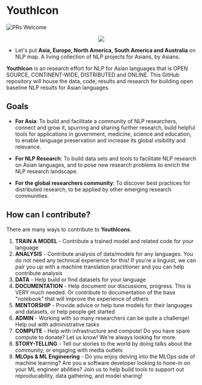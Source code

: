 # YouthIcon

![PRs Welcome](https://img.shields.io/badge/PRs-welcome-brightgreen.svg)

<div align="center">
<img src="https://pbs.twimg.com/profile_images/1255858628986384384/d7Lk9I-w_400x400.jpg" >
</div>

- Let's put **Asia, Europe, North America, South America and Australia** on NLP map. A living collection of NLP projects for Asians, by Asians.

**YouthIcon** is an research effort for NLP for Asian languages that is OPEN SOURCE, CONTINENT-WIDE, DISTRIBUTED and ONLINE. This GitHub repository will house the data, code, results and research for building open baseline NLP results for Asian languages.

## Goals
- **For Asia**: To build and facilitate a community of NLP researchers, connect and grow it, spurring and sharing further research, build helpful tools for applications in government, medicine, science and education, to enable language preservation and increase its global visibility and relevance. 

- **For NLP Research**: To build data sets and tools to facilitate NLP research on Asian languages, and to pose new research problems to enrich the NLP research landscape.

- **For the global researchers community**: To discover best practices for distributed research, to be applied by other emerging research communities.

## How can I contribute?

There are many ways to contribute to **YouthIcons**.

1. **TRAIN A MODEL** - Contribute a trained model and related code for your language
2. **ANALYSIS** - Contribute analysis of data/models for any languages. You do not need any technical experience for this! If you're a linguist, we can pair you up with a machine translation practitioner and you can help contribute analysis
3. **DATA** - Help build or find datasets for your language
4. **DOCUMENTATION** - Help document our discussions, progress. This is VERY much needed. Or contribute to documentation of the base "notebook" that will improve the experience of others
5. **MENTORSHIP** - Provide advice or help tune models for their languages and datasets, or help people get started
6. **ADMIN** - Working with so many researchers can be quite a challenge! Help out with administrative tasks
7. **COMPUTE** - Help with infrastructure and compute! Do you have spare compute to donate? Let us know! We're always looking for more.
9. **STORY-TELLING** - Tell our stories to the world by doing talks about the community, or engaging with media outlets
10. **MLOps & ML Engineering** - Do you enjoy delving into the MLOps side of machine learning? Are you a software developer looking to hone-in on your ML engineer abilities? Join us to help build tools to support out reproducability, data gathering, and model sharing!
